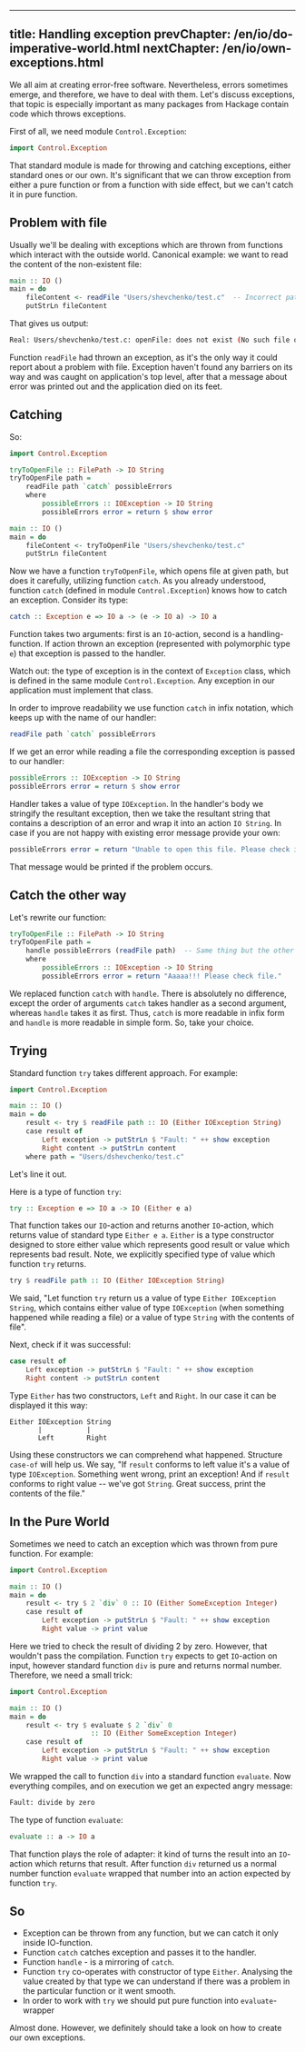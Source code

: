 ----
title: Handling exception
prevChapter: /en/io/do-imperative-world.html
nextChapter: /en/io/own-exceptions.html
----

We all aim at creating error-free software. Nevertheless, errors sometimes emerge, and therefore, we have to deal with them. Let's discuss exceptions, that topic is especially important as many packages from Hackage contain code which throws exceptions.

First of all, we need module `Control.Exception`:

```haskell
import Control.Exception
```

That standard module is made for throwing and catching exceptions, either standard ones or our own. It's significant that we can throw exception from either a pure function or from a function with side effect, but we can't catch it in pure function.

## Problem with file

Usually we'll be dealing with exceptions which are thrown from functions which interact with the outside world. Canonical example: we want to read the content of the non-existent file:

```haskell
main :: IO ()
main = do
    fileContent <- readFile "Users/shevchenko/test.c"  -- Incorrect path...
    putStrLn fileContent
```

That gives us output:

```bash
Real: Users/shevchenko/test.c: openFile: does not exist (No such file or directory)
```

Function `readFile` had thrown an exception, as it's the only way it could report about a problem with file. Exception haven't found any barriers on its way and was caught on application's top level, after that a message about error was printed out and the application died on its feet.

## Catching

So:

```haskell
import Control.Exception 

tryToOpenFile :: FilePath -> IO String
tryToOpenFile path =
    readFile path `catch` possibleErrors
    where
        possibleErrors :: IOException -> IO String
        possibleErrors error = return $ show error

main :: IO ()
main = do
    fileContent <- tryToOpenFile "Users/shevchenko/test.c"
    putStrLn fileContent
```

Now we have a function `tryToOpenFile`, which opens file at given path, but does it carefully, utilizing function `catch`. As you already understood, function `catch` (defined in module `Control.Exception`) knows how to catch an exception. Consider its type:

```haskell
catch :: Exception e => IO a -> (e -> IO a) -> IO a
```

Function takes two arguments: first is an `IO`-action, second is a handling-function. If action thrown an exception (represented with polymorphic type `e`) that exception is passed to the handler.

Watch out: the type of exception is in the context of `Exception` class, which is defined in the same module `Control.Exception`. Any exception in our application must implement that class.

In order to improve readability we use function `catch` in infix notation, which keeps up with the name of our handler:

```haskell
readFile path `catch` possibleErrors
```

If we get an error while reading a file the corresponding exception is passed to our handler:

```haskell
possibleErrors :: IOException -> IO String
possibleErrors error = return $ show error
```

Handler takes a value of type `IOException`. In the handler's body we stringify the resultant exception, then we take the resultant string that contains a description of an error and wrap it into an action `IO String`. In case if you are not happy with existing error message provide your own:

```haskell
possibleErrors error = return "Unable to open this file. Please check it."
```

That message would be printed if the problem occurs.

## Catch the other way

Let's rewrite our function:

```haskell
tryToOpenFile :: FilePath -> IO String
tryToOpenFile path =
    handle possibleErrors (readFile path)  -- Same thing but the other way.
    where
        possibleErrors :: IOException -> IO String
        possibleErrors error = return "Aaaaa!!! Please check file."
```

We replaced function `catch` with `handle`. There is absolutely no difference, except the order of arguments `catch` takes handler as a second argument, whereas `handle` takes it as first. Thus, `catch` is more readable in infix form and `handle` is more readable in simple form. So, take your choice.

## Trying

Standard function `try` takes different approach. For example:

```haskell
import Control.Exception

main :: IO ()
main = do
    result <- try $ readFile path :: IO (Either IOException String)
    case result of
        Left exception -> putStrLn $ "Fault: " ++ show exception
        Right content -> putStrLn content
    where path = "Users/dshevchenko/test.c"
```

Let's line it out.

Here is a type of function `try`:

```haskell
try :: Exception e => IO a -> IO (Either e a)
```

That function takes our `IO`-action and returns another `IO`-action, which returns value of standard type `Either e a`. `Either` is a type constructor designed to store either value which represents good result or value which represents bad result. Note, we explicitly specified type of value which function `try` returns.

```haskell
try $ readFile path :: IO (Either IOException String)
```

We said, "Let function `try` return us a value of type `Either IOException String`, which contains either value of type `IOException` (when something happened while reading a file) or a value of type `String` with the contents of file".

Next, check if it was successful:

```haskell
case result of
    Left exception -> putStrLn $ "Fault: " ++ show exception
    Right content -> putStrLn content
```

Type `Either` has two constructors, `Left` and `Right`. In our case it can be displayed it this way:

    Either IOException String
           |           |
           Left        Right

Using these constructors we can comprehend what happened. Structure `case-of` will help us. We say, "If `result` conforms to left value it's a value of type `IOException`. Something went wrong, print an exception! And if `result` conforms to right value -- we've got `String`. Great success, print the contents of the file."

## In the Pure World

Sometimes we need to catch an exception which was thrown from pure function. For example:

```haskell
import Control.Exception

main :: IO ()
main = do
    result <- try $ 2 `div` 0 :: IO (Either SomeException Integer)
    case result of
        Left exception -> putStrLn $ "Fault: " ++ show exception
        Right value -> print value
```

Here we tried to check the result of dividing 2 by zero. However, that wouldn't pass the compilation. Function `try` expects to get `IO`-action on input, however standard function `div` is pure and returns normal number. Therefore, we need a small trick:

```haskell
import Control.Exception

main :: IO ()
main = do
    result <- try $ evaluate $ 2 `div` 0
                    :: IO (Either SomeException Integer)
    case result of
        Left exception -> putStrLn $ "Fault: " ++ show exception
        Right value -> print value
```

We wrapped the call to function `div` into a standard function `evaluate`. Now everything compiles, and on execution we get an expected angry message:

```bash
Fault: divide by zero
```

The type of function `evaluate`:

```haskell
evaluate :: a -> IO a
```

That function plays the role of adapter: it kind of turns the result into an `IO`-action which returns that result. After function `div` returned us a normal number function `evaluate` wrapped that number into an action expected by function `try`.

## So

* Exception can be thrown from any function, but we can catch it only inside IO-function.
* Function `catch` catches exception and passes it to the handler.
* Function `handle` - is a mirroring of `catch`.
* Function `try` co-operates with constructor of type `Either`. Analysing the value created by that type we can understand if there was a problem in the particular function or it went smooth.
* In order to work with `try` we should put pure function into `evaluate`-wrapper

Almost done. However, we definitely should take a look on how to create our own exceptions.
